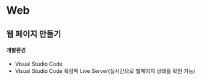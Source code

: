 # Web
## 웹 페이지 만들기
#### 개발환경
* Visual Studio Code
* Visual Studio Code 확장팩 Live Server(실시간으로 웹페이지 상태를 확인 가능)
